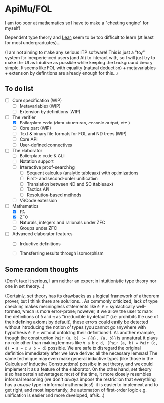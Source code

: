 # ApiMu/FOL

I am too poor at mathematics so I have to make a "cheating engine" for myself!

Dependent type theory and [Lean](https://leanprover.github.io/) seem to be too
difficult to learn (at least for most undergraduates)...

(I am not aiming to make any serious ITP software! This is just a "toy" system
for inexperienced users (and AI) to interact with, so I will just try to make
the UI as intuitive as possible while keeping the background theory simple. It
seems like FOL with equality (natural deduction) + metavariables + extension by
definitions are already enough for this...)


## To do list

- [ ] Core specification (WIP)
  - [ ] Metavariables (WIP)
  - [ ] Extension by definitions (WIP)
- [ ] The verifier
  - [x] Boilerplate code (data structures, console output, etc.)
  - [ ] Core part (WIP)
  - [ ] Text & binary file formats for FOL and ND trees (WIP)
  - [ ] Core API
  - [ ] User-defined connectives
- [ ] The elaborator
  - [ ] Boilerplate code & CLI
  - [ ] Notation support
  - [ ] Interactive proof-searching
    - [ ] Sequent calculus (analytic tableaux) with optimizations
    - [ ] First- and second-order unification
    - [ ] Translation between ND and SC (tableaux)
    - [ ] Tactics API
    - [ ] Resolution-based methods
  - [ ] VSCode extension
- [ ] Mathematics
  - [x] PA
  - [x] ZFC
  - [ ] Naturals, integers and rationals under ZFC
  - [ ] Groups under ZFC
- [ ] Advanced elaborator features
  - [ ] Inductive definitions
  - [ ] Transferring results through isomorphism


## Some random thoughts

(Don't take it serious, I am neither an expert in intuitionistic type theory
nor one in set theory...)

(Certainly, set theory has its drawbacks as a logical framework of a theorem
prover, but I think there are solutions... As commonly criticized, lack of type
checking makes meaningless statements like `0 ∈ π` syntactically well-formed,
which is more error-prone; however, if we allow the user to mark the definitions
of `0` and `π` as "irreducible by default" (i.e. prohibits the use of their
defining axioms by default), these errors could easily be detected without
introducing the notion of types (you cannot go anywhere with hypothesis `0 ∈ π`
without unfolding their definitions!). As another example, though the
construction `Pair (a, b) := {{a}, {a, b}}` is unnatural, it plays no role other
than making lemmas like `∀ a b c d, (Pair (a, b) = Pair (c, d) ↔ a = c ∧ b = d)`
possible. We are safe to disregard the original definition immediately after we
have derived all the necessary lemmas! The same technique may even make general
inductive types (like those in the Calculus of Inductive Constructions) possible
in set theory, and we could implement it as a feature of the elaborator. On the
other hand, set theory also has certain advantages: most of the time, it more
closely resembles informal reasoning (we don't *always* impose the restriction
that everything has a *unique* type in informal mathematics!), it is easier to
implement and to get right, and most importantly, the automation of first-order
logic e.g. unification is easier and more developed, afaik...)

